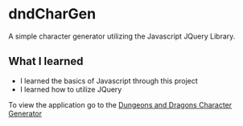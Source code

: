 # dndCharGen
A simple character generator utilizing the Javascript JQuery Library.
## What I learned
* I learned the basics of Javascript through this project
* I learned how to utilize JQuery

To view the application go to the [Dungeons and Dragons Character Generator][1]

[1]: <https://theticarcher38.github.io/dndCharGen/> "Dungeons and Dragons Character Gen"
